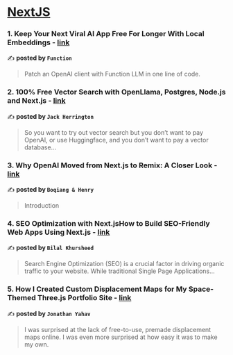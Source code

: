 
<h1><a href=https://medium.com/tag/nextjs/recommended target="_blank" rel="noopener noreferrer">NextJS</a></h1>
<h3>1. Keep Your Next Viral AI App Free For Longer With Local Embeddings - <a href="https://medium.com/fxnai/keep-your-next-viral-ai-app-free-for-longer-with-local-embeddings-33d209ceb8e1" target="_blank" rel="noopener noreferrer">link</a></h3>

✍️ **posted by `Function`**

<blockquote>Patch an OpenAI client with Function LLM in one line of code.</blockquote>

<h3>2. 100% Free Vector Search with OpenLlama, Postgres, Node.js and Next.js - <a href="https://medium.com/javascript-in-plain-english/100-free-vector-search-with-openllama-postgres-nodejs-and-nextjs-e496856766f7" target="_blank" rel="noopener noreferrer">link</a></h3>

✍️ **posted by `Jack Herrington`**

<blockquote>So you want to try out vector search but you don’t want to pay OpenAI, or use Huggingface, and you don’t want to pay a vector database…</blockquote>

<h3>3. Why OpenAI Moved from Next.js to Remix: A Closer Look - <a href="https://medium.com/@lbq999/why-openai-moved-from-next-js-to-remix-a-closer-look-114732b28eb9" target="_blank" rel="noopener noreferrer">link</a></h3>

✍️ **posted by `Boqiang & Henry`**

<blockquote>Introduction</blockquote>

<h3>4. SEO Optimization with Next.jsHow to Build SEO-Friendly Web Apps Using Next.js - <a href="https://medium.com/@bilal.khursheed617/how-to-build-seo-friendly-web-apps-using-next-js-835634b6674e" target="_blank" rel="noopener noreferrer">link</a></h3>

✍️ **posted by `Bilal Khursheed`**

<blockquote>Search Engine Optimization (SEO) is a crucial factor in driving organic traffic to your website. While traditional Single Page Applications…</blockquote>

<h3>5. How I Created Custom Displacement Maps for My Space-Themed Three.js Portfolio Site - <a href="https://medium.com/javascript-in-plain-english/how-i-created-custom-displacement-maps-for-my-space-themed-three-js-portfolio-site-642b52700941" target="_blank" rel="noopener noreferrer">link</a></h3>

✍️ **posted by `Jonathan Yahav`**

<blockquote>I was surprised at the lack of free-to-use, premade displacement maps online. I was even more surprised at how easy it was to make my own.</blockquote>

